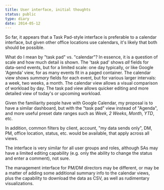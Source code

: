 ```yaml
---
title: User interface, initial thoughts
status: public
type: diary
date: 2014-05-12
---
```


So far, it appears that a Task Pad-style interface is preferable to a calendar
interface, but given other office locations use calendars, it's likely that both 
should be possible. 

What do I mean by "task pad" vs. "calendar"? In essence, it is a question of
scale and how much detail is shown. The 'task pad' shows _all_ fields for
data-send events, but for a limited scale: one day typically, or like Google
'Agenda' view, for as many events fit in a paged container. The calendar
view shows _summary_ fields for each event, but for various larger intervals: 
a week, two weeks, a month. The calendar view allows a visual comparison of
workload by day. The task pad view allows quicker editing and more detailed
view of today's or upcoming workload.

Given the familiarity people have with Google Calendar, my proposal is to have
a similar dashboard, but with the "task pad" view instead of "Agenda", and 
more useful preset date ranges such as _Week_, _2 Weeks_, _Month_, _YTD_, etc.

In addition, common filters by client, account, "my data sends only", DM, PM, 
office location, status, etc. would be available, that apply across all views.

The interface is very similar for all user groups and roles, although SAs may
have a limited editing capability (e.g. only the ability to change the status
and enter a comment), not sure.

The management interface for PM/DM directors may be different, or may be a 
matter of adding some additional summary info to the calendar views, plus the 
capability to download the data as CSV, as well as rudimentary visualizations.

